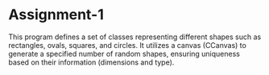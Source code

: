 # Assignment-1
This program defines a set of classes representing different shapes such as rectangles, ovals, squares, and circles. It utilizes a canvas (CCanvas) to generate a specified number of random shapes, ensuring uniqueness based on their information (dimensions and type).
